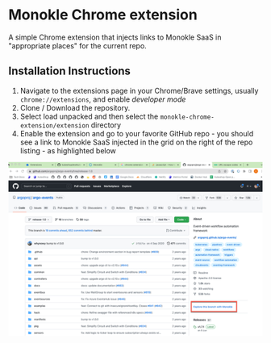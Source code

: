 # Monokle Chrome extension

A simple Chrome extension that injects links to Monokle SaaS in "appropriate places" for the 
current repo.

## Installation Instructions

1. Navigate to the extensions page in your Chrome/Brave settings, usually `chrome://extensions`, and enable *developer mode*
2. Clone /  Download the repository.
3. Select load unpacked and then select the `monokle-chrome-extension/extension` directory
4. Enable the extension and go to your favorite GitHub repo - you should see a link to Monokle SaaS injected 
  in the grid on the right of the repo listing - as highlighted below

![img.png](img.png)
